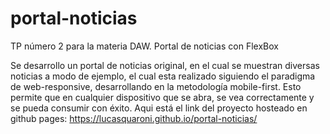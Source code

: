 # portal-noticias
TP número 2 para la materia DAW. Portal de noticias con FlexBox

Se desarrollo un portal de noticias original, en el cual se muestran diversas noticias a modo de ejemplo, el cual esta realizado siguiendo el paradigma de web-responsive, desarrollando en la metodología mobile-first.
Esto permite que en cualquier dispositivo que se abra, se vea correctamente y se pueda consumir con éxito.
Aqui está el link del proyecto hosteado en github pages:
https://lucasquaroni.github.io/portal-noticias/